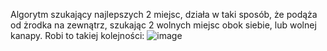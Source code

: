 Algorytm szukający najlepszych 2 miejsc, działa w taki sposób, że podąża od żrodka na zewnątrz, szukając 2 wolnych miejsc obok siebie, lub wolnej kanapy. Robi to takiej kolejności:
![image](https://github.com/user-attachments/assets/3b77c1e2-7ced-4410-a8b0-f522c4fb1673)
